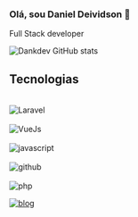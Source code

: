 
### Olá, sou Daniel Deividson 👋
Full Stack developer 

![Dankdev GitHub stats](https://github-readme-stats.vercel.app/api?username=Dankdev021&show_icons=true&theme=dracula)

## Tecnologias

<div style="display: align-block"><br>
<img align="center" alt="Laravel" src="https://img.shields.io/badge/Laravel-FF2D20?style=for-the-badge&logo=laravel&logoColor=white">
</div>

<div style="display: align-block"><br>
<img align="center" alt="VueJs" src="https://img.shields.io/badge/Vue.js-35495E?style=for-the-badge&logo=vue.js&logoColor=4FC08D">
</div>

<div style="display: align-block"><br>
<img align="center" alt="javascript" src="https://img.shields.io/badge/JavaScript-F7DF1E?style=for-the-badge&logo=javascript&logoColor=black">
</div>

<div style="display: align-block"><br>
<img align="center" alt="github" src="https://img.shields.io/badge/GitHub-100000?style=for-the-badge&logo=github&logoColor=white">
</div>

<div style="display: align-block"><br>
<img align="center" alt="php" src="https://img.shields.io/badge/PHP-777BB4?style=for-the-badge&logo=php&logoColor=white">
</div>

[![blog](https://img.shields.io/badge/LinkedIn-0077B5?style=for-the-badge&logo=linkedin&logoColor=white)](www.linkedin.com/in/danieldevidson)
